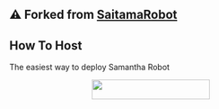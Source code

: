 ## ⚠️ Forked from [SaitamaRobot](https://github.com/AnimeKaizoku/SaitamaRobot)

## How To Host
The easiest way to deploy Samantha Robot
<p align="center"><a href="https://heroku.com/deploy?template=https://github.com/A-DARK-PRINCE/SAMANTHA"> <img src="https://img.shields.io/badge/Deploy%20To%20Heroku-blueviolet?style=for-the-badge&logo=heroku" width="210" height="34.45"/></a></p>
